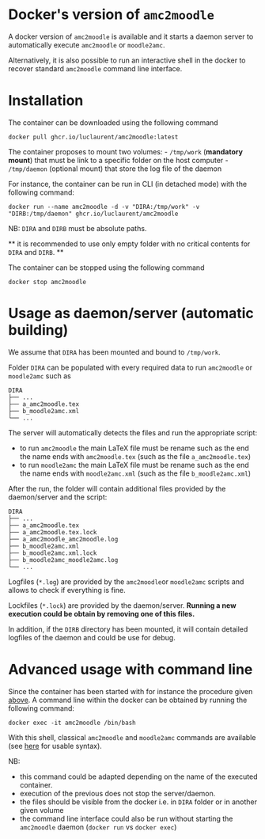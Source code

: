 # Docker's version of `amc2moodle`

A docker version of `amc2moodle` is available and it starts a daemon server to automatically execute `amc2moodle` or `moodle2amc`.

Alternatively, it is also possible to run an interactive shell in the docker to recover standard `amc2moodle` command line interface.

# Installation

The container can be downloaded using the following command 
```
docker pull ghcr.io/luclaurent/amc2moodle:latest
```

The container proposes to mount two volumes:
    - `/tmp/work` (**mandatory mount**) that must be link to a specific folder on the host computer
    - `/tmp/daemon` (optional mount) that store the log file of the daemon

For instance, the container can be run in CLI (in detached mode) with the following command:
```
docker run --name amc2moodle -d -v "DIRA:/tmp/work" -v "DIRB:/tmp/daemon" ghcr.io/luclaurent/amc2moodle
```

NB: `DIRA` and `DIRB` must be absolute paths.

** it is recommended to use only empty folder with no critical contents for `DIRA` and `DIRB`. **

The container can be stopped using the following command
```
docker stop amc2moodle
```
# Usage as daemon/server (automatic building)

We assume that `DIRA` has been mounted and bound to `/tmp/work`.

Folder `DIRA` can be populated with every required data to run `amc2moodle` or `moodle2amc` such as
```
DIRA
├── ...
├── a_amc2moodle.tex
├── b_moodle2amc.xml
└── ...
```

The server will automatically detects the files and run the appropriate script:
  - to run `amc2moodle` the main LaTeX file must be rename such as the end the name ends with `amc2moodle.tex` (such as the file `a_amc2moodle.tex`)
  - to run `moodle2amc` the main LaTeX file must be rename such as the end the name ends with `moodle2amc.xml` (such as the file `b_moodle2amc.xml`)

After the run, the folder will contain additional files provided by the daemon/server and the script:

```
DIRA
├── ...
├── a_amc2moodle.tex
├── a_amc2moodle.tex.lock
├── a_amc2moodle_amc2moodle.log
├── b_moodle2amc.xml
├── b_moodle2amc.xml.lock
├── b_moodle2amc_moodle2amc.log
└── ...
```

Logfiles (`*.log`) are provided by the `amc2moodle`or `moodle2amc` scripts and allows to check if everything is fine.

Lockfiles (`*.lock`) are provided by the daemon/server. **Running a new execution could be obtain by removing one of this files.**

In addition, if the `DIRB` directory has been mounted, it will contain detailed logfiles of the daemon and could be use for debug.

# Advanced usage with command line

Since the container has been started with for instance the procedure given [above](#installation). A command line within the docker can be obtained by running the following command:
```
docker exec -it amc2moodle /bin/bash 
```
With this shell, classical `amc2moodle` and `moodle2amc` commands are available (see [here](../README.md#conversion) for usable syntax).


NB: 
 - this command could be adapted depending on the name of the executed container.
 - execution of the previous does not stop the server/daemon.
 - the files should be visible from the docker i.e. in `DIRA` folder or in another given volume
 - the command line interface could also be run without starting the `amc2moodle` daemon (`docker run` vs `docker exec`)


<!---
 # Development 
 --->

